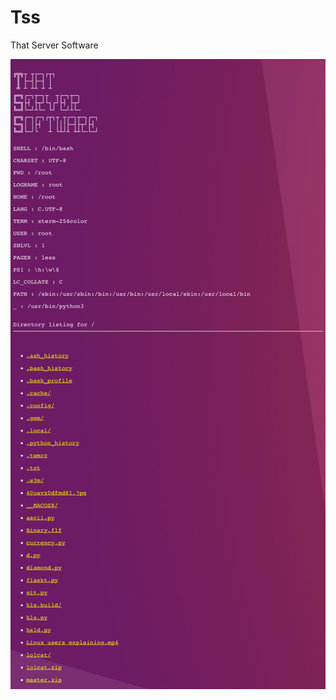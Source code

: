 # Tss
That Server Software

<img src='https://github.com/Aydeniztr/tss/blob/main/F281DA6A-B35C-4570-A153-0DAE2E74FB32.jpeg?raw=true'>
